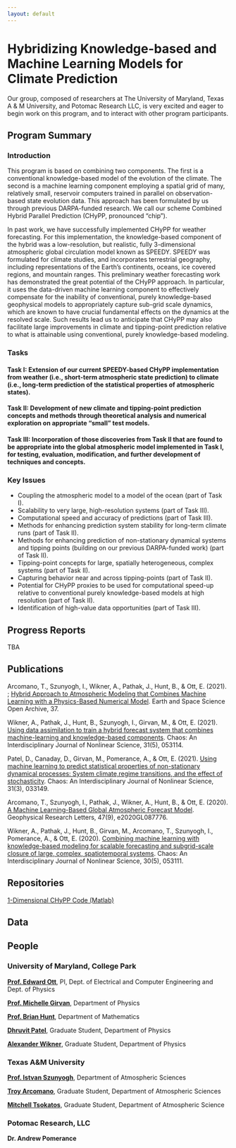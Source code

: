```yaml
---
layout: default
---
```


# Hybridizing Knowledge-based and Machine Learning Models for Climate Prediction

Our group, composed of researchers at The University of Maryland, Texas A & M University, and Potomac Research LLC, is very excited and eager to begin work on this program, and to interact with other program participants.

## Program Summary
### Introduction
This program is based on combining two components. The first is a conventional knowledge-based model of the evolution of the climate. The second is a machine learning component employing a spatial grid of many, relatively small, reservoir computers trained in parallel on observation-based state evolution data. This approach has been formulated by us through previous DARPA-funded research. We call our scheme Combined Hybrid Parallel Prediction (CHyPP, pronounced “chip”).

In past work, we have successfully implemented CHyPP for weather forecasting. For this implementation, the knowledge-based component of the hybrid was a low-resolution, but realistic, fully 3-dimensional atmospheric global circulation model known as SPEEDY. SPEEDY was formulated for climate studies, and incorporates terrestrial geography, including representations of the Earth’s continents, oceans, ice covered regions, and mountain ranges. This preliminary weather forecasting work has demonstrated the great potential of the CHyPP approach. In particular, it uses the data-driven machine learning component to effectively compensate for the inability of conventional, purely knowledge-based geophysical models to appropriately capture sub-grid scale dynamics, which are known to have crucial fundamental effects on the dynamics at the resolved scale. Such results lead us to anticipate that CHyPP may also facilitate large improvements in climate and tipping-point prediction relative to what is attainable using conventional, purely knowledge-based modeling.

### Tasks
#### **Task I**: Extension of our current SPEEDY-based CHyPP implementation from weather (i.e., short-term atmospheric state prediction) to climate (i.e., long-term prediction of the statistical properties of atmospheric states).
#### **Task II**: Development of new climate and tipping-point prediction concepts and methods through theoretical analysis and numerical exploration on appropriate “small” test models.
#### **Task III**: Incorporation of those discoveries from Task II that are found to be appropriate into the global atmospheric model implemented in Task I, for testing, evaluation, modification, and further development of techniques and concepts.

### Key Issues
- Coupling the atmospheric model to a model of the ocean (part of Task I).
- Scalability to very large, high-resolution systems (part of Task III).
- Computational speed and accuracy of predictions (part of Task III).
- Methods for enhancing prediction system stability for long-term climate runs (part of Task II).
- Methods for enhancing prediction of non-stationary dynamical systems and tipping points (building on our previous DARPA-funded work) (part of Task II).
- Tipping-point concepts for large, spatially heterogeneous, complex systems (part of Task II).
- Capturing behavior near and across tipping-points (part of Task II).
- Potential for CHyPP proxies to be used for computational speed-up relative to conventional purely knowledge-based models at high resolution (part of Task II).
- Identification of high-value data opportunities (part of Task III).


## Progress Reports

TBA

## Publications

Arcomano, T., Szunyogh, I., Wikner, A., Pathak, J., Hunt, B., & Ott, E. (2021). ; [Hybrid Approach to Atmospheric Modeling that Combines Machine Learning with a Physics-Based Numerical Model](https://doi.org/10.1002/essoar.10507548.3). Earth and Space Science Open Archive, 37.

Wikner, A., Pathak, J., Hunt, B., Szunyogh, I., Girvan, M., & Ott, E. (2021). [Using data assimilation to train a hybrid forecast system that combines machine-learning and knowledge-based components](https://doi.org/10.1063/5.0048050). Chaos: An Interdisciplinary Journal of Nonlinear Science, 31(5), 053114.

Patel, D., Canaday, D., Girvan, M., Pomerance, A., & Ott, E. (2021). [Using machine learning to predict statistical properties of non-stationary dynamical processes: System climate,regime transitions, and the effect of stochasticity](https://doi.org/10.1063/5.0042598). Chaos: An Interdisciplinary Journal of Nonlinear Science, 31(3), 033149.

Arcomano, T., Szunyogh, I., Pathak, J., Wikner, A., Hunt, B., & Ott, E. (2020). [A Machine Learning-Based Global Atmospheric Forecast Model](https://agupubs.onlinelibrary.wiley.com/doi/abs/10.1029/2020GL087776). Geophysical Research Letters, 47(9), e2020GL087776.

Wikner, A., Pathak, J., Hunt, B., Girvan, M., Arcomano, T., Szunyogh, I., Pomerance, A., & Ott, E. (2020). [Combining machine learning with knowledge-based modeling for scalable forecasting and subgrid-scale closure of large, complex, spatiotemporal systems](https://doi.org/10.1063/5.0005541). Chaos: An Interdisciplinary Journal of Nonlinear Science, 30(5), 053111.

## Repositories

[1-Dimensional CHyPP Code (Matlab)](https://github.com/awikner/CHyPP)

## Data

## People

### University of Maryland, College Park
[**Prof. Edward Ott**](https://scholar.google.com/citations?user=z7boxkkAAAAJ&hl=en), PI, Dept. of Electrical and Computer Engineering and Dept. of Physics

[**Prof. Michelle Girvan**](https://scholar.google.com/citations?user=npKBI-oAAAAJ&hl=en), Department of Physics

[**Prof. Brian Hunt**](https://scholar.google.com/citations?user=ten7UlMAAAAJ&hl=en), Department of Mathematics

[**Dhruvit Patel**](https://scholar.google.com/citations?user=mx7LoLsAAAAJ&hl=en), Graduate Student, Department of Physics

[**Alexander Wikner**](https://scholar.google.com/citations?user=J7dAtysAAAAJ&hl=en), Graduate Student, Department of Physics

### Texas A&M University
[**Prof. Istvan Szunyogh**](https://scholar.google.com/citations?user=L4JW_JUAAAAJ&hl=en), Department of Atmospheric Sciences

[**Troy Arcomano**](https://scholar.google.com/citations?user=SBeD6doAAAAJ&hl=en), Graduate Student, Department of Atmospheric Sciences

[**Mitchell Tsokatos**](https://atmo.tamu.edu/people/profiles/students/tsokatosmitchell.html), Graduate Student, Department of Atmospheric Science

### Potomac Research, LLC
**Dr. Andrew Pomerance**
